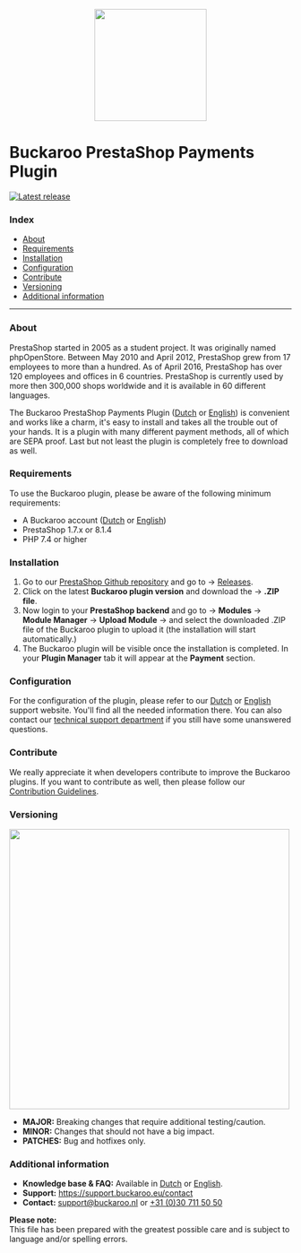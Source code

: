 <p align="center">
  <img src="https://www.buckaroo.nl/media/3474/prestashop_icon.png" width="200px" position="center">
</p>

# Buckaroo PrestaShop Payments Plugin
[![Latest release](https://badgen.net/github/release/buckaroo-it/PrestaShop)](https://github.com/buckaroo-it/PrestaShop/releases)

### Index
- [About](#about)
- [Requirements](#requirements)
- [Installation](#installation)
- [Configuration](#configuration)
- [Contribute](#contribute)
- [Versioning](#versioning)
- [Additional information](#additional-information)
---

### About

PrestaShop started in 2005 as a student project. It was originally named phpOpenStore.
Between May 2010 and April 2012, PrestaShop grew from 17 employees to more than a hundred. As of April 2016, PrestaShop has over 120 employees and offices in 6 countries.
PrestaShop is currently used by more then 300,000 shops worldwide and it is available in 60 different languages.

The Buckaroo PrestaShop Payments Plugin ([Dutch](https://support.buckaroo.nl/categorieen/plugins/prestashop) or [English](https://support.buckaroo.eu/categories/plugins)) is convenient and works like a charm, it's easy to install and takes all the trouble out of your hands. It is a plugin with many different payment methods, all of which are SEPA proof. Last but not least the plugin is completely free to download as well.

### Requirements

To use the Buckaroo plugin, please be aware of the following minimum requirements:
- A Buckaroo account ([Dutch](https://www.buckaroo.nl/start) or [English](https://www.buckaroo.eu/solutions/request-form))
- PrestaShop 1.7.x or 8.1.4
- PHP 7.4 or higher

### Installation

1.  Go to our  [PrestaShop Github repository](https://github.com/buckaroo-it/PrestaShop)  and go to →  [Releases](https://github.com/buckaroo-it/PrestaShop/releases).
2.  Click on the latest  **Buckaroo plugin version**  and download the →  **.ZIP file**.
3.  Now login to your  **PrestaShop backend**  and go to →  **Modules**  →  **Module Manager**  →  **Upload Module**  → and select the downloaded .ZIP file of the Buckaroo plugin to upload it (the installation will start automatically.)
4.  The Buckaroo plugin will be visible once the installation is completed.
In your  **Plugin Manager**  tab it will appear at the  **Payment**  section.

### Configuration

For the configuration of the plugin, please refer to our [Dutch](https://support.buckaroo.nl/categorieen/plugins/prestashop) or [English](https://support.buckaroo.eu/categories/plugins) support website. You'll find all the needed information there.
You can also contact our [technical support department](mailto:support@buckaroo.nl) if you still have some unanswered questions.

### Contribute

We really appreciate it when developers contribute to improve the Buckaroo plugins.
If you want to contribute as well, then please follow our [Contribution Guidelines](CONTRIBUTING.md).

### Versioning 
<p align="left">
  <img src="https://www.buckaroo.nl/media/3483/prestashop_versioning.png" width="500px" position="center">
</p>

- **MAJOR:** Breaking changes that require additional testing/caution.
- **MINOR:** Changes that should not have a big impact.
- **PATCHES:** Bug and hotfixes only.

### Additional information
- **Knowledge base & FAQ:** Available in [Dutch](https://support.buckaroo.nl/categorieen/plugins/prestashop) or [English](https://support.buckaroo.eu/categories/plugins).
- **Support:** https://support.buckaroo.eu/contact
- **Contact:** [support@buckaroo.nl](mailto:support@buckaroo.nl) or [+31 (0)30 711 50 50](tel:+310307115050)

<b>Please note:</b><br>
This file has been prepared with the greatest possible care and is subject to language and/or spelling errors.
